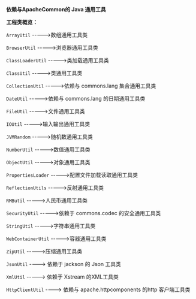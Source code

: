 **依赖与ApacheCommon的 Java 通用工具**

**工程类概览：**

`ArrayUtil`  ----->数组通用工具类

`BrowserUtil` ----->浏览器通用工具类

`ClassLoaderUtil` ----->类加载通用工具类

`ClassUtil` ----->类通用工具类

`CollectionUtil` ----->依赖与 commons.lang 集合通用工具类

`DateUtil` ----->依赖与 commons.lang 的日期通用工具类

`FileUtil` ----->文件通用工具类

`IOUtil` ----->输入输出通用工具类

`JVMRandom` ----->随机数通用工具类

`NumberUtil` ----->数值通用工具类

`ObjectUtil` ----->对象通用工具类

`PropertiesLoader` ----->配置文件加载读取通用工具类

`ReflectionUtils` ----->反射通用工具类

`RMButil` ----->人民币通用工具类

`SecurityUtil` ----->依赖于 commons.codec 的安全通用工具类

`StringUtil` ----->字符串通用工具类

`WebContainerUtil` ----->容器通用工具类

`ZipUtil` ----->压缩通用工具类

`JsonUtil` ----> 依赖于 jackson 的 Json 工具类

`XmlUtil` -----> 依赖于 Xstream 的XML工具类

`HttpClientUtil` ----> 依赖与 apache.httpcomponents 的http 客户端工具类